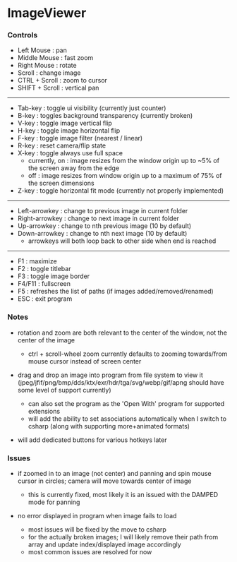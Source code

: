 # ImageViewer
 
### Controls
- Left Mouse : pan
- Middle Mouse : fast zoom
- Right Mouse : rotate
- Scroll : change image
- CTRL + Scroll : zoom to cursor
- SHIFT + Scroll : vertical pan
---
- Tab-key : toggle ui visibility (currently just counter)
- B-key : toggles background transparency (currently broken)
- V-key : toggle image vertical flip
- H-key : toggle image horizontal flip
- F-key : toggle image filter (nearest / linear)
- R-key : reset camera/flip state
- X-key : toggle always use full space
  - currently, on : image resizes from the window origin up to ~5% of the screen away from the edge
  - off : image resizes from window origin up to a maximum of 75% of the screen dimensions
- Z-key : toggle horizontal fit mode (currently not properly implemented)
---
- Left-arrowkey : change to previous image in current folder
- Right-arrowkey : change to next image in current folder
- Up-arrowkey : change to nth previous image (10 by default)
- Down-arrowkey : change to nth next image (10 by default)
  - arrowkeys will both loop back to other side when end is reached
---
- F1 : maximize
- F2 : toggle titlebar
- F3 : toggle image border
- F4/F11 : fullscreen
- F5 : refreshes the list of paths (if images added/removed/renamed)
- ESC : exit program

### Notes
- rotation and zoom are both relevant to the center of the window, not the center of the image
  - ctrl + scroll-wheel zoom currently defaults to zooming towards/from mouse cursor instead of screen center

- drag and drop an image into program from file system to view it (jpeg/jfif/png/bmp/dds/ktx/exr/hdr/tga/svg/webp/gif/apng should have some level of support currently)
  - can also set the program as the 'Open With' program for supported extensions
  - will add the ability to set associations automatically when I switch to csharp (along with supporting more+animated formats)

- will add dedicated buttons for various hotkeys later

### Issues
- if zoomed in to an image (not center) and panning and spin mouse cursor in circles; camera will move towards center of image
  - this is currently fixed, most likely it is an issued with the DAMPED mode for panning

- no error displayed in program when image fails to load
  - most issues will be fixed by the move to csharp
  - for the actually broken images; I will likely remove their path from array and update index/displayed image accordingly
  - most common issues are resolved for now
